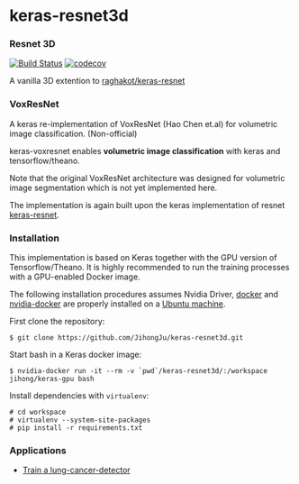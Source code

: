 # keras-resnet3d


### Resnet 3D

[![Build Status](https://travis-ci.org/JihongJu/keras-resnet3d.svg?branch=master)](https://travis-ci.org/JihongJu/keras-resnet3d) [![codecov](https://codecov.io/gh/JihongJu/keras-resnet3d/branch/master/graph/badge.svg)](https://codecov.io/gh/JihongJu/keras-resnet3d)


A vanilla 3D extention to [raghakot/keras-resnet](https://github.com/raghakot/keras-resnet)



### VoxResNet
A keras re-implementation of VoxResNet (Hao Chen et.al) for volumetric image classification. (Non-official)

keras-voxresnet enables __volumetric image classification__ with keras and tensorflow/theano.

Note that the original VoxResNet architecture was designed for volumetric image segmentation which is not yet implemented here.

The implementation is again built upon the keras implementation of resnet  [keras-resnet](https://github.com/raghakot/keras-resnet).


### Installation

This implementation is based on Keras together with the GPU version of Tensorflow/Theano. It is highly recommended to run the training processes with a GPU-enabled Docker image.

The following installation procedures assumes Nvidia Driver, [docker](https://docs.docker.com/engine/installation/linux/ubuntu/) and [nvidia-docker](https://devblogs.nvidia.com/parallelforall/nvidia-docker-gpu-server-application-deployment-made-easy/) are properly installed on a [Ubuntu machine](https://www.ubuntu.com/download/desktop/install-ubuntu-desktop).

First clone the repository:

```
$ git clone https://github.com/JihongJu/keras-resnet3d.git
```

Start bash in a Keras docker image:

```
$ nvidia-docker run -it --rm -v `pwd`/keras-resnet3d/:/workspace jihong/keras-gpu bash
```

Install dependencies with `virtualenv`:

```
# cd workspace
# virtualenv --system-site-packages
# pip install -r requirements.txt
```


### Applications

 - [Train a lung-cancer-detector](https://github.com/JihongJu/lung-cancer-detector/blob/master/train.py)
